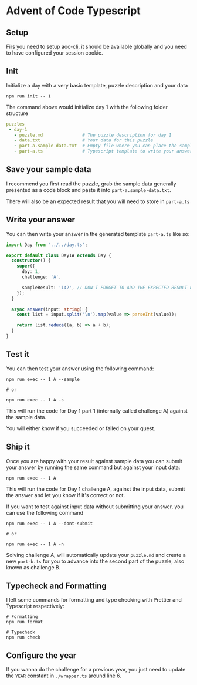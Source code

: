 # Advent of Code Typescript

## Setup

Firs you need to setup aoc-cli, it should be available globally and you need to have configured your session cookie.

## Init
Initialize a day with a very basic template, puzzle description and your data

```shell
npm run init -- 1
```

The command above would initialize day 1 with the following folder structure

```yaml
puzzles
 - day-1
   - puzzle.md               # The puzzle description for day 1
   - data.txt                # Your data for this puzzle
   - part-a.sample-data.txt  # Empty file where you can place the sample data
   - part-a.ts               # Typescript template to write your answer
```

## Save your sample data

I recommend you first read the puzzle, grab the sample data generally presented as a code block and paste it into `part-a.sample-data.txt`.

There will also be an expected result that you will need to store in `part-a.ts`

## Write your answer

You can then write your answer in the generated template `part-a.ts` like so:

```ts
import Day from '../../day.ts';

export default class Day1A extends Day {
  constructor() {
    super({
      day: 1,
      challenge: 'A',

      sampleResult: '142', // DON'T FORGET TO ADD THE EXPECTED RESULT FOR THE SAMPLE DATA
    });
  }

  async answer(input: string) {
    const list = input.split('\n').map(value => parseInt(value));

    return list.reduce((a, b) => a + b);
  }
}
```

## Test it

You can then test your answer using the following command:

```shell
npm run exec -- 1 A --sample

# or

npm run exec -- 1 A -s
```

This will run the code for Day 1 part 1 (internally called challenge A) against the sample data.

You will either know if you succeeded or failed on your quest.

## Ship it

Once you are happy with your result against sample data you can submit your answer by running the same command but against your input data:

```shell
npm run exec -- 1 A
```

This will run the code for Day 1 challenge A, against the input data, submit the answer and let you know if it's correct or not.

If you want to test against input data without submitting your answer, you can use the following command

```shell
npm run exec -- 1 A --dont-submit

# or

npm run exec -- 1 A -n
```

Solving challenge A, will automatically update your `puzzle.md` and create a new `part-b.ts` for you to advance into the second part of the puzzle, also known as challenge B.

## Typecheck and Formatting

I left some commands for formatting and type checking with Prettier and Typescript respectively:

``` shell
# Formatting
npm run format

# Typecheck
npm run check
```

## Configure the year

If you wanna do the challenge for a previous year, you just need to update the `YEAR` constant in `./wrapper.ts` around line 6.